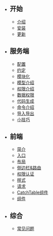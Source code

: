 - ## 开始
    - [介绍](/{{route}}/{{version}}/overview)
    - [安装](/{{route}}/{{version}}/install)
    - [更新](/{{route}}/{{version}}/upgrade)
- ## 服务端
  - [配置](/{{route}}/{{version}}/server-config)
  - [约定](/{{route}}/{{version}}/server-promise)
  - [模块化](/{{route}}/{{version}}/server-module)
  - [模型介绍](/{{route}}/{{version}}/server-model)
  - [权限介绍](/{{route}}/{{version}}/server-permission)
  - [数据权限](/{{route}}/{{version}}/server-datarange)
  - [代码生成](/{{route}}/{{version}}/server-code-generate)
  - [命令介绍](/{{route}}/{{version}}/server-consoles)
  - [导入导出](/{{route}}/{{version}}/server-export)
  - [小技巧](/{{route}}/{{version}}/server-tips)
- ## 前端
  - [简介](/{{route}}/{{version}}/front-introduce)
  - [入口](/{{route}}/{{version}}/front-entry)
  - [布局](/{{route}}/{{version}}/front-layout)
  - [侧边栏&路由](/{{route}}/{{version}}/front-side-route)
  - [权限认证](/{{route}}/{{version}}/front-permissions)
  - [样式](/{{route}}/{{version}}/front-style)
  - [请求](/{{route}}/{{version}}/front-request)
  - [CatchTable组件](/{{route}}/{{version}}/front-catch-table)
  - [组件](/{{route}}/{{version}}/front-components)
- ## 综合
  - [常见问题](/{{route}}/{{version}}/faq)
